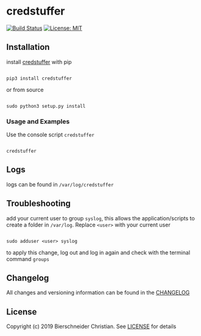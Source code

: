 # credstuffer
[![Build Status](https://travis-ci.org/bierschi/credstuffer.png?branch=master)](https://travis-ci.org/bierschi/credstuffer) [![License: MIT](https://img.shields.io/badge/License-MIT-green.svg)](https://opensource.org/licenses/MIT)


## Installation
install [credstuffer](https://github.com/bierschi/credstuffer) with pip
<pre><code>
pip3 install credstuffer
</code></pre>

or from source
<pre><code>
sudo python3 setup.py install
</code></pre>


### Usage and Examples

Use the console script `credstuffer`
<pre><code>
credstuffer
</code></pre>


## Logs

logs can be found in `/var/log/credstuffer`

## Troubleshooting
add your current user to group `syslog`, this allows the application/scripts to create a folder in
`/var/log`. Replace `<user>` with your current user
<pre><code>
sudo adduser &lt;user&gt; syslog
</code></pre>
to apply this change, log out and log in again and check with the terminal command `groups`

## Changelog
All changes and versioning information can be found in the [CHANGELOG](https://github.com/bierschi/credstuffer/blob/master/CHANGELOG.rst)

## License
Copyright (c) 2019 Bierschneider Christian. See [LICENSE](https://github.com/bierschi/credstuffer/blob/master/LICENSE)
for details


